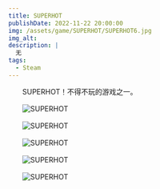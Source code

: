```yaml
---
title: SUPERHOT
publishDate: 2022-11-22 20:00:00
img: /assets/game/SUPERHOT/SUPERHOT6.jpg
img_alt: 
description: |
  无
tags:
  - Steam
---
```


　　SUPERHOT！不得不玩的游戏之一。

　　![SUPERHOT](/assets/game/SUPERHOT/SUPERHOT1.jpg)

　　![SUPERHOT](/assets/game/SUPERHOT/SUPERHOT2.jpg)

　　![SUPERHOT](/assets/game/SUPERHOT/SUPERHOT3.jpg)

　　![SUPERHOT](/assets/game/SUPERHOT/SUPERHOT4.jpg)

　　![SUPERHOT](/assets/game/SUPERHOT/SUPERHOT5.jpg)

